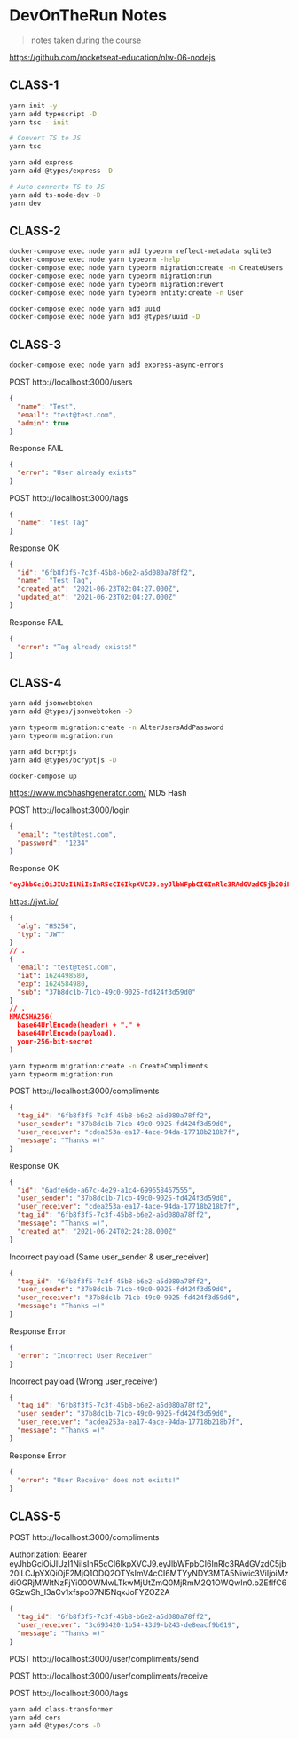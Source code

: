 # DevOnTheRun Notes

> notes taken during the course

<!-- https://gitignore.io -->

https://github.com/rocketseat-education/nlw-06-nodejs

## CLASS-1

```sh
yarn init -y
yarn add typescript -D
yarn tsc --init

# Convert TS to JS
yarn tsc

yarn add express
yarn add @types/express -D

# Auto converto TS to JS
yarn add ts-node-dev -D
yarn dev
```

## CLASS-2

```sh
docker-compose exec node yarn add typeorm reflect-metadata sqlite3
docker-compose exec node yarn typeorm -help
docker-compose exec node yarn typeorm migration:create -n CreateUsers
docker-compose exec node yarn typeorm migration:run
docker-compose exec node yarn typeorm migration:revert
docker-compose exec node yarn typeorm entity:create -n User

docker-compose exec node yarn add uuid
docker-compose exec node yarn add @types/uuid -D
```

## CLASS-3

```sh
docker-compose exec node yarn add express-async-errors
```

POST http://localhost:3000/users

```json
{
  "name": "Test",
  "email": "test@test.com",
  "admin": true
}
```

Response FAIL

```json
{
  "error": "User already exists"
}
```

POST http://localhost:3000/tags

```json
{
  "name": "Test Tag"
}
```

Response OK

```json
{
  "id": "6fb8f3f5-7c3f-45b8-b6e2-a5d080a78ff2",
  "name": "Test Tag",
  "created_at": "2021-06-23T02:04:27.000Z",
  "updated_at": "2021-06-23T02:04:27.000Z"
}
```

Response FAIL

```json
{
  "error": "Tag already exists!"
}
```

## CLASS-4

```sh
yarn add jsonwebtoken
yarn add @types/jsonwebtoken -D

yarn typeorm migration:create -n AlterUsersAddPassword
yarn typeorm migration:run

yarn add bcryptjs
yarn add @types/bcryptjs -D

docker-compose up
```

https://www.md5hashgenerator.com/
MD5 Hash

POST http://localhost:3000/login

```json
{
  "email": "test@test.com",
  "password": "1234"
}
```

Response OK

```json
"eyJhbGciOiJIUzI1NiIsInR5cCI6IkpXVCJ9.eyJlbWFpbCI6InRlc3RAdGVzdC5jb20iLCJpYXQiOjE2MjQ0OTg1ODAsImV4cCI6MTYyNDU4NDk4MCwic3ViIjoiMzdiOGRjMWItNzFjYi00OWMwLTkwMjUtZmQ0MjRmM2Q1OWQwIn0.NlXjhraVyrqT8zSxGB9Nc52h9t7pmCK4J1Eaa3Ee-EE"
```

https://jwt.io/

```json
{
  "alg": "HS256",
  "typ": "JWT"
}
// .
{
  "email": "test@test.com",
  "iat": 1624498580,
  "exp": 1624584980,
  "sub": "37b8dc1b-71cb-49c0-9025-fd424f3d59d0"
}
// .
HMACSHA256(
  base64UrlEncode(header) + "." +
  base64UrlEncode(payload),
  your-256-bit-secret
)
```

```sh
yarn typeorm migration:create -n CreateCompliments
yarn typeorm migration:run
```

POST http://localhost:3000/compliments

```json
{
  "tag_id": "6fb8f3f5-7c3f-45b8-b6e2-a5d080a78ff2",
  "user_sender": "37b8dc1b-71cb-49c0-9025-fd424f3d59d0",
  "user_receiver": "cdea253a-ea17-4ace-94da-17718b218b7f",
  "message": "Thanks =)"
}
```

Response OK

```json
{
  "id": "6adfe6de-a67c-4e29-a1c4-699658467555",
  "user_sender": "37b8dc1b-71cb-49c0-9025-fd424f3d59d0",
  "user_receiver": "cdea253a-ea17-4ace-94da-17718b218b7f",
  "tag_id": "6fb8f3f5-7c3f-45b8-b6e2-a5d080a78ff2",
  "message": "Thanks =)",
  "created_at": "2021-06-24T02:24:28.000Z"
}
```

Incorrect payload (Same user_sender & user_receiver)

```json
{
  "tag_id": "6fb8f3f5-7c3f-45b8-b6e2-a5d080a78ff2",
  "user_sender": "37b8dc1b-71cb-49c0-9025-fd424f3d59d0",
  "user_receiver": "37b8dc1b-71cb-49c0-9025-fd424f3d59d0",
  "message": "Thanks =)"
}
```

Response Error

```json
{
  "error": "Incorrect User Receiver"
}
```

Incorrect payload (Wrong user_receiver)

```json
{
  "tag_id": "6fb8f3f5-7c3f-45b8-b6e2-a5d080a78ff2",
  "user_sender": "37b8dc1b-71cb-49c0-9025-fd424f3d59d0",
  "user_receiver": "acdea253a-ea17-4ace-94da-17718b218b7f",
  "message": "Thanks =)"
}
```

Response Error

```json
{
  "error": "User Receiver does not exists!"
}
```

## CLASS-5

POST http://localhost:3000/compliments

Authorization: Bearer eyJhbGciOiJIUzI1NiIsInR5cCI6IkpXVCJ9.eyJlbWFpbCI6InRlc3RAdGVzdC5jb20iLCJpYXQiOjE2MjQ1ODQ2OTYsImV4cCI6MTYyNDY3MTA5Niwic3ViIjoiMzdiOGRjMWItNzFjYi00OWMwLTkwMjUtZmQ0MjRmM2Q1OWQwIn0.bZEflfC6GSzwSh_I3aCv1xfspo07Nl5NqxJoFYZOZ2A

```json
{
  "tag_id": "6fb8f3f5-7c3f-45b8-b6e2-a5d080a78ff2",
  "user_receiver": "3c693420-1b54-43d9-b243-de8eacf9b619",
  "message": "Thanks =)"
}
```

POST http://localhost:3000/user/compliments/send

POST http://localhost:3000/user/compliments/receive

POST http://localhost:3000/tags

```sh
yarn add class-transformer
yarn add cors
yarn add @types/cors -D
```
